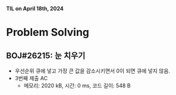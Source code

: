 **TIL on April 18th, 2024**

# Problem Solving
## BOJ#26215: 눈 치우기
* 우선순위 큐에 넣고 가장 큰 값을 감소시키면서 0이 되면 큐에 넣지 않음.
* 3번째 제출 AC
    - 메모리: 2020 kB, 시간: 0 ms, 코드 길이: 548 B
